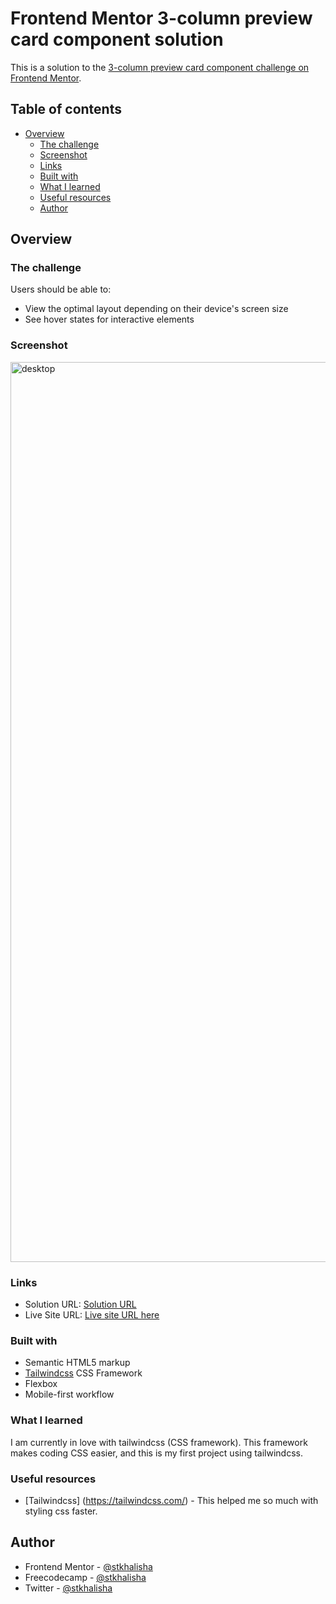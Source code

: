 # Frontend Mentor 3-column preview card component solution

This is a solution to the [3-column preview card component challenge on Frontend Mentor](https://www.frontendmentor.io/challenges/3column-preview-card-component-pH92eAR2-).

## Table of contents

- [Overview](#overview)
  - [The challenge](#the-challenge)
  - [Screenshot](#screenshot)
  - [Links](#links)
  - [Built with](#built-with)
  - [What I learned](#what-i-learned)
  - [Useful resources](#useful-resources)
  - [Author](#author)

## Overview

### The challenge

Users should be able to:

- View the optimal layout depending on their device's screen size
- See hover states for interactive elements

### Screenshot

<img width="1440" alt="desktop" src="https://user-images.githubusercontent.com/60285814/218647232-761a76ef-8c0f-4f1d-aadd-ef53b665bed9.png">


### Links

- Solution URL: [Solution URL](https://github.com/stkhalisha/3-columns-preview-card-components)
- Live Site URL: [Live site URL here](https://stkhalisha-3-columns-preview-card-components.vercel.app/)

### Built with

- Semantic HTML5 markup
- [Tailwindcss](https://tailwindcss.com/) CSS Framework
- Flexbox
- Mobile-first workflow

### What I learned

I am currently in love with tailwindcss (CSS framework). This framework makes coding CSS easier, and this is my first project using tailwindcss.

### Useful resources

- [Tailwindcss] (https://tailwindcss.com/) - This helped me so much with styling css faster.

## Author

- Frontend Mentor - [@stkhalisha](https://www.frontendmentor.io/profile/stkhalisha)
- Freecodecamp - [@stkhalisha](https://www.freecodecamp.org/stkhalisha)
- Twitter - [@stkhalisha](https://www.twitter.com/stkhalisha)
